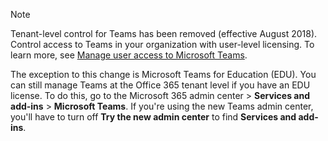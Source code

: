 > [!NOTE]
> Tenant-level control for Teams has been removed (effective August 2018). Control access to Teams in your organization with user-level licensing. To learn more, see [Manage user access to Microsoft Teams](../user-access.md).

The exception to this change is Microsoft Teams for Education (EDU). You can still manage Teams at the Office 365 tenant level if you have an EDU license. To do this, go to the Microsoft 365 admin center > **Services and add-ins** > **Microsoft Teams**. If you're using the new Teams admin center, you'll have to turn off **Try the new admin center** to find **Services and add-ins**.
